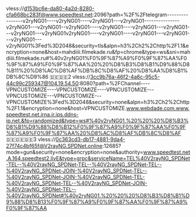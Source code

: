 
vless://d153bc6e-da80-4a2d-8280-cfa668bc283f@www.speedtest.net:2096?path=%2F%2Ftelegram----------------v2ryNG01----v2ryNG01----v2ryNG01---v2ryNG01---------------v2ryNG01---v2ryNG01--v2ryNG01----v2ryNG01----v2ryNG01---v2ryNG01---v2ryNG01---v2ryNG01v2ryNG01----v2ryNG01----v2ryNG01---v2ryNG01---v2ryNG01---v2ryNG01%3Fed%3D2048&security=tls&alpn=h3%2Ch2%2Chttp%2F1.1&encryption=none&host=mahdiiii.filmekade.ru&fp=chrome&type=ws&sni=mahdiiii.filmekade.ru#%40v2ryNG01%F0%9F%87%A9%F0%9F%87%AA%F0%9F%87%A9%F0%9F%87%AA%20%20%D8%B3%D8%B1%D9%88%D8%B11%20%D8%AC%D8%AF%DB%8C%D8%AF%20%D8%AA%D8%B1%DB%8C%D9%86
🇩🇪🇩🇪2
vless://3cc9b76a-46f2-4a6c-95c5-44c99c259347@104.19.54.50:8080?path=%2FChannel----VPNCUSTOMIZE----VPNCUSTOMIZE----VPNCUSTOMIZE---VPNCUSTOMIZE---VPNCUSTOMIZE---VPNCUSTOMIZE%3Fed%3D2048&security=none&alpn=h3%2Ch2%2Chttp%2F1.1&encryption=none&host=VPNCUSTOMIZE.www.webdade.com.www.speedtest.net.irna.ir.ips.ddns-ip.net.&fp=randomized&type=ws#%40v2ryNG01.%20%20%20%D8%B3%D8%B1%D9%88%D8%B12%F0%9F%87%A9%F0%9F%87%AA%F0%9F%87%A9%F0%9F%87%AA%20%D8%AC%D8%AF%DB%8C%D8%AF
🇩🇪🇩🇪🇩🇪3
vless://0c363cd3-db17-4881-9da4-27f74c4bf65f@V2rayNG.SPDNet.online:12685?mode=gun&security=none&encryption=none&authority=www.speedtest.net.A.164.speedtest2.livE&type=grpc&serviceName=TEL%40V2rayNG_SPDNet-TEL--%40V2rayNG_SPDNet-TEL--%40V2rayNG_SPDNet-TEL--%40V2rayNG_SPDNet-JOIN-%40V2rayNG_SPDNet-TEL--%40V2rayNG_SPDNet-JOIN-%40V2rayNG_SPDNet-TEL-%40V2rayNG_SPDNet-TEL--%40V2rayNG_SPDNet-JOIN-%40V2rayNG_SPDNet-TEL--%40V2rayNG_SPDNet#%40v2ryNG01.%20%20%20%D8%B3%D8%B1%D9%88%D8%B13%F0%9F%87%A9%F0%9F%87%AA%F0%9F%87%A9%F0%9F%87%AA
